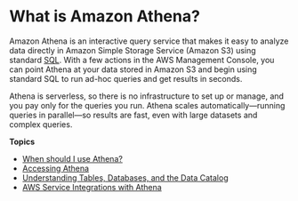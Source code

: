 # What is Amazon Athena?<a name="what-is"></a>

Amazon Athena is an interactive query service that makes it easy to analyze data directly in Amazon Simple Storage Service \(Amazon S3\) using standard [SQL](ddl-sql-reference.md)\. With a few actions in the AWS Management Console, you can point Athena at your data stored in Amazon S3 and begin using standard SQL to run ad\-hoc queries and get results in seconds\.

Athena is serverless, so there is no infrastructure to set up or manage, and you pay only for the queries you run\. Athena scales automatically—running queries in parallel—so results are fast, even with large datasets and complex queries\.

**Topics**
+ [When should I use Athena?](when-should-i-use-ate.md)
+ [Accessing Athena](accessing-ate.md)
+ [Understanding Tables, Databases, and the Data Catalog](understanding-tables-databases-and-the-data-catalog.md)
+ [AWS Service Integrations with Athena](athena-aws-service-integrations.md)